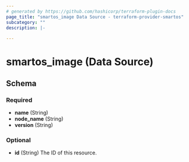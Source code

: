 ```yaml
---
# generated by https://github.com/hashicorp/terraform-plugin-docs
page_title: "smartos_image Data Source - terraform-provider-smartos"
subcategory: ""
description: |-
  
---
```


# smartos_image (Data Source)





<!-- schema generated by tfplugindocs -->
## Schema

### Required

- **name** (String)
- **node_name** (String)
- **version** (String)

### Optional

- **id** (String) The ID of this resource.



